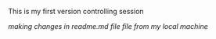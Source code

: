 This is my first version controlling session

<i> making changes in readme.md file file from my local machine 
